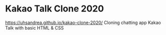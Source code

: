 # Kakao Talk Clone 2020

https://uhsandrea.github.io/kakao-clone-2020/
Cloning chatting app Kakao Talk with basic HTML & CSS
